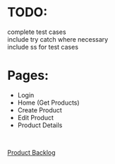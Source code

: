 # TODO:
complete test cases\
include try catch where necessary\
include ss for test cases

# Pages:
<ul>
    <li>Login</li>
    <li>Home (Get Products)</li>
    <li>Create Product</li>
    <li>Edit Product</li>
    <li>Product Details</li>
</ul>

<br>

[Product Backlog](https://docs.google.com/spreadsheets/d/1YGJCHqeCBneAXsiZ2HJGET7W5JYf76Tj/edit#gid=601004832)
